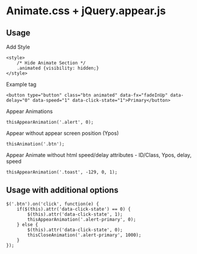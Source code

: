 # Animate.css + jQuery.appear.js

## Usage

Add Style

	<style>
		/* Hide Animate Section */
		.animated {visibility: hidden;}
	</style>

Example tag

	<button type="button" class="btn animated" data-fx="fadeInUp" data-delay="0" data-speed="1" data-click-state="1">Primary</button>
    
Appear Animations

	thisAppearAnimation('.alert', 0);


Appear without appear screen position (Ypos)

	thisAnimation('.btn');


Appear Animate without html speed/delay attributes - ID/Class, Ypos, delay, speed

	thisAppearAnimation('.toast', -129, 0, 1);
    

## Usage with additional options

    $('.btn').on('click', function(e) {
	    if($(this).attr('data-click-state') == 0) {
		    $(this).attr('data-click-state', 1);
		    thisAppearAnimation('.alert-primary', 0);
        } else {
            $(this).attr('data-click-state', 0);
            thisCloseAnimation('.alert-primary', 1000);
        }
    });
